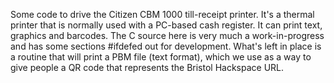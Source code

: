Some code to drive the Citizen CBM 1000 till-receipt printer.
It's a thermal printer that is normally used with a PC-based cash
register. It can print text, graphics and barcodes. The C source
here is very much a work-in-progress and has some sections #ifdefed
out for development. What's left in place is a routine that will
print a PBM file (text format), which we use as a way to give
people a QR code that represents the Bristol Hackspace URL.
